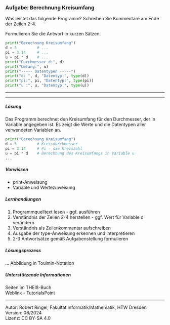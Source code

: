 ### Aufgabe: Berechnung Kreisumfang

Was leistet das folgende Programm? 
Schreiben Sie Kommentare am Ende der Zeilen 2-4.

Formulieren Sie die Antwort in kurzen Sätzen. 

``` python
print("Berechnung Kreisumfang")
d = 5         # ...
pi = 3.14     # ...
u = pi * d    # ...
print("Durchmesser d:", d)
print("Umfang:", u)
print("----- Datentypen -----")
print("d: ", d, "Datentyp:", type(d))
print("pi:", pi, "Datentyp:", type(pi))
print("u :", u, "Datentyp:", type(u))
```

---------------------------------------
---------------------------------------

##### Lösung

Das Programm berechnet den Kreisumfang für den Durchmesser, der in Variable angegeben ist.
Es zeigt die Werte und die Datentypen aller verwendeten Variablen an. 

``` python
print("Berechnung Kreisumfang")
d = 5         # Kreisdurchmesser
pi = 3.14     # Pi - die Kreiszahl
u = pi * d    # Berechnung des Kreisumfangs in Variable u
...
```

##### Vorwissen

- print-Anweisung
- Variable und Wertezuweisung

##### Lernhandlungen

1) Programmquelltext lesen - ggf. ausführen
2) Verständnis der Zeilen 2-4 herstellen - ggf. Wert für Variable d verändern 
3) Verständnis als Zeilenkommentar aufschreiben
4) Ausgabe der type-Anweisung erkennen und interpretieren
5) 2-3 Antwortsätze gemäß Aufgabenstellung formulieren

##### Lösungsprozess

... Abbildung in Toulmin-Notation

##### Unterstützende Informationen

Seiten im THEIß-Buch  
Weblink - TutorialsPoint

----
[//]: # "Lernziel: Verstehen von Variablen, Berechnung, Ergebnisanzeige"
[//]: # "Thema: Variablen, Berechnung, Anzeige"
[//]: # "Komplexität: 1 - niedrig"
[//]: # "Aufgabentype: vollständiges Beispiel"

Autor: Robert Ringel, Fakultät Informatik/Mathematik, HTW Dresden  
Version: 08/2024            
Lizenz: CC BY-SA 4.0

